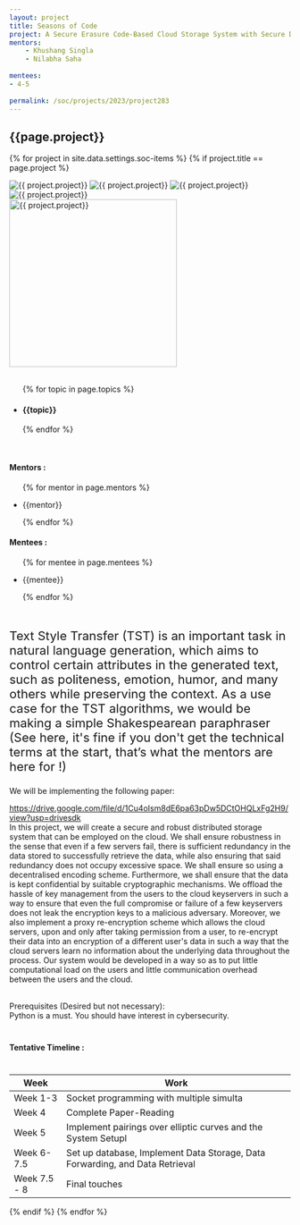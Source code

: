 ```yaml
---
layout: project
title: Seasons of Code
project: A Secure Erasure Code-Based Cloud Storage System with Secure Data Forwarding
mentors:
    - Khushang Singla
    - Nilabha Saha
    
mentees:
- 4-5
    
permalink: /soc/projects/2023/project283
---
```


<h2 class="display1 m-3 p-3 text-center project-title">{{page.project}}</h2>

{% for project in site.data.settings.soc-items %}
{% if project.title == page.project %}

<div class ="img-soc d-block"> 
    <img src="{{ site.baseurl }}/{{ project.image }}" alt="{{ project.project}}" class="image-1">
    <img src="{{ site.baseurl }}/{{ project.image }}" alt="{{ project.project}}" class="image-2">
    <img src="{{ site.baseurl }}/{{ project.image }}" alt="{{ project.project}}" class="image-3">
    <img src="{{ site.baseurl }}/{{ project.image }}" alt="{{ project.project}}" class="image-4">
</div>
<div class = "mobile-img-soc">
  <img src="{{ site.baseurl }}/{{ project.image }}"  width = "300" height="300" alt="{{ project.project}}" class="border rounded">
  </div>
<div >
    <br>
    <ul>
        {% for topic in page.topics %}
        <li><h4 class="text-primary text-center topics">{{topic}}</h4></li>
        {% endfor %}
    </ul>
    <br>
    <h4 class="display3  ">Mentors :</h4> 
    <ul>
        {% for mentor in page.mentors %}
        <li><p class="lead">{{mentor}}</p></li>
        {% endfor %}
    </ul>
    <h4 class="display3  ">Mentees :</h4> 
    <ul>
        {% for mentee in page.mentees %}
        <li><p class="lead">{{mentee}}</p></li>
        {% endfor %}
    </ul>
</div>
<div>
    <p class="display3 project-desc" style = "font-size:22px;" >
        <br>
        Text Style Transfer (TST) is an important task in natural language generation, which aims to control certain attributes in the generated text, such as politeness, emotion, humor, and many others while preserving the context. As a use case for the TST algorithms, we would be making a simple Shakespearean paraphraser (See here, it's fine if you don't get the technical terms at the start, that’s what the mentors are here for !)</p>

<p class="display3" style = "font-size:22px;" >

We will be implementing the following paper:

https://drive.google.com/file/d/1Cu4oIsm8dE6pa63pDw5DCtOHQLxFg2H9/view?usp=drivesdk  <br>
In this project, we will create a secure and robust distributed storage system that can be employed on the cloud. We shall ensure robustness in the sense that even if a few servers fail, there is sufficient redundancy in the data stored to successfully retrieve the data, while also ensuring that said redundancy does not occupy excessive space. We shall ensure so using a decentralised encoding scheme. Furthermore, we shall ensure that the data is kept confidential by suitable cryptographic mechanisms. We offload the hassle of key management from the users to the cloud keyservers in such a way to ensure that even the full compromise or failure of a few keyservers does not leak the encryption keys to a malicious adversary. Moreover, we also implement a proxy re-encryption scheme which allows the cloud servers, upon and only after taking permission from a user, to re-encrypt their data into an encryption of a different user's data in such a way that the cloud servers learn no information about the underlying data throughout the process.
Our system would be developed in a way so as to put little computational load on the users and little communication overhead between the users and the cloud.

<br>
 Prerequisites (Desired but not necessary):<br>
Python is a must. You should have interest in cybersecurity. 

 <br>
    </p>
</div>
<div class = "d-flex flex-wrap">
<div>
    <h4 class="display3" style="margin:40px 0px 40px 0px;">Tentative Timeline :</h4>
    <table class="table table-striped">
    <thead>
        <tr>
        <th>Week</th>
        <th>Work</th>
        </tr>
    </thead>
    <tbody>
    <tr>
      <td  >Week 1-3</td>
      <td>Socket programming with multiple simulta</td>
    </tr>
    <tr>
      <td>Week 4</td>
      <td>Complete Paper-Reading </td>
    </tr>
    <tr>
      <td>Week 5</td>
      <td>Implement pairings over elliptic curves and the System Setupl</td>
    </tr>
    <tr>
      <td>Week 6-7.5</td>
      <td> Set up database, Implement Data Storage, Data Forwarding, and Data Retrieval</td>
    </tr>
    <tr>
      <td>Week 7.5 - 8</td>
      <td>Final touches</td>
    </tr>
    </tbody>
    </table>
</div>
</div>
{% endif %}
{% endfor %}
 